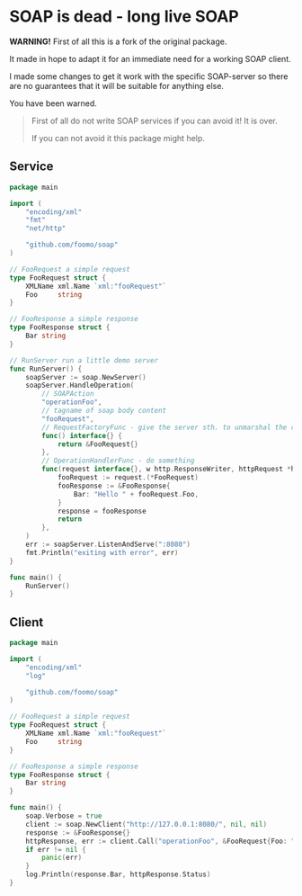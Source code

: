 # SOAP is dead - long live SOAP

__WARNING!__ First of all this is a fork of the original package.

It made in hope to adapt it for an immediate need for a working SOAP client.

I made some changes to get it work with the specific SOAP-server so there are no guarantees that it will be suitable for anything else.

You have been warned.

>First of all do not write SOAP services if you can avoid it! It is over.
>
>If you can not avoid it this package might help.

## Service

```go
package main

import (
	"encoding/xml"
	"fmt"
	"net/http"

	"github.com/foomo/soap"
)

// FooRequest a simple request
type FooRequest struct {
	XMLName xml.Name `xml:"fooRequest"`
	Foo     string
}

// FooResponse a simple response
type FooResponse struct {
	Bar string
}

// RunServer run a little demo server
func RunServer() {
	soapServer := soap.NewServer()
	soapServer.HandleOperation(
		// SOAPAction
		"operationFoo",
		// tagname of soap body content
		"fooRequest",
		// RequestFactoryFunc - give the server sth. to unmarshal the request into
		func() interface{} {
			return &FooRequest{}
		},
		// OperationHandlerFunc - do something
		func(request interface{}, w http.ResponseWriter, httpRequest *http.Request) (response interface{}, err error) {
			fooRequest := request.(*FooRequest)
			fooResponse := &FooResponse{
				Bar: "Hello " + fooRequest.Foo,
			}
			response = fooResponse
			return
		},
	)
	err := soapServer.ListenAndServe(":8080")
	fmt.Println("exiting with error", err)
}

func main() {
	RunServer()
}
```

## Client

```go
package main

import (
	"encoding/xml"
	"log"

	"github.com/foomo/soap"
)

// FooRequest a simple request
type FooRequest struct {
	XMLName xml.Name `xml:"fooRequest"`
	Foo     string
}

// FooResponse a simple response
type FooResponse struct {
	Bar string
}

func main() {
	soap.Verbose = true
	client := soap.NewClient("http://127.0.0.1:8080/", nil, nil)
	response := &FooResponse{}
	httpResponse, err := client.Call("operationFoo", &FooRequest{Foo: "hello i am foo"}, response)
	if err != nil {
		panic(err)
	}
	log.Println(response.Bar, httpResponse.Status)
}

```

